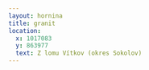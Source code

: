 ```yaml
---
layout: hornina
title: granit
location:
  x: 1017083
  y: 863977
  text: Z lomu Vítkov (okres Sokolov)
---
```


